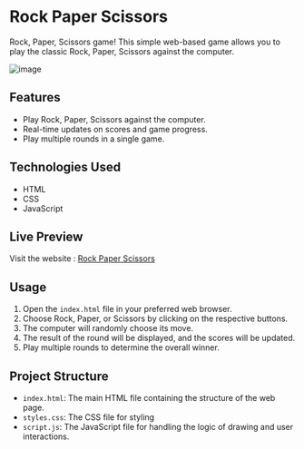 # Rock Paper Scissors

 Rock, Paper, Scissors game! This simple web-based game allows you to play the classic Rock, Paper, Scissors against the computer.

![image](https://github.com/hoomaancodes/Rock-Paper-Scissors/assets/128029773/432f2a93-41c3-4a21-8af8-324ba3f373ad)


## Features

- Play Rock, Paper, Scissors against the computer.
- Real-time updates on scores and game progress.
- Play multiple rounds in a single game.

## Technologies Used

- HTML
- CSS
- JavaScript

## Live Preview
Visit the website : [Rock Paper Scissors](https://rock-paper-scissors-drab-iota.vercel.app/)

## Usage

1. Open the `index.html` file in your preferred web browser.
2. Choose Rock, Paper, or Scissors by clicking on the respective buttons.
3. The computer will randomly choose its move.
4. The result of the round will be displayed, and the scores will be updated.
5. Play multiple rounds to determine the overall winner.


## Project Structure

- `index.html`: The main HTML file containing the structure of the web page.
- `styles.css`: The CSS file for styling 
- `script.js`: The JavaScript file for handling the logic of drawing and user interactions.
